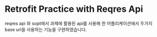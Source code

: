 # Retrofit Practice with Reqres Api
reqres api 와 sopt에서 과제에 활용된 api를 사용해 한 어플리케이션에서 두가지 base url을 사용하는 기능을 구현하였습니다. 
